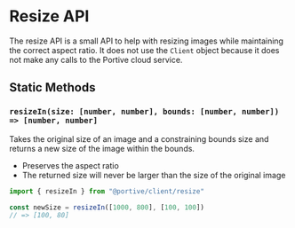 # Resize API

The resize API is a small API to help with resizing images while maintaining the correct aspect ratio. It does not use the `Client` object because it does not make any calls to the Portive cloud service.

## Static Methods

### `resizeIn(size: [number, number], bounds: [number, number]) => [number, number]`

Takes the original size of an image and a constraining bounds size and returns a new size of the image within the bounds.

- Preserves the aspect ratio
- The returned size will never be larger than the size of the original image

```typescript
import { resizeIn } from "@portive/client/resize"

const newSize = resizeIn([1000, 800], [100, 100])
// => [100, 80]
```
